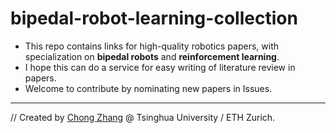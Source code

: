 # bipedal-robot-learning-collection  
+ This repo contains links for high-quality robotics papers, with specialization on **bipedal robots** and **reinforcement learning**.   
+ I hope this can do a service for easy writing of literature review in papers.   
+ Welcome to contribute by nominating new papers in Issues.    
---
// Created by [Chong Zhang](https://zita-ch.github.io/) @ Tsinghua University / ETH Zurich.
